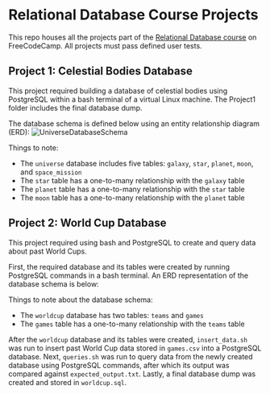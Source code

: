 # Relational Database Course Projects
This repo houses all the projects part of the [Relational Database course](https://www.freecodecamp.org/learn/relational-database) on FreeCodeCamp. All projects must pass defined user tests.

## Project 1: Celestial Bodies Database
 This project required building a database of celestial bodies using PostgreSQL within a bash terminal of a virtual Linux machine. The Project1 folder includes the final database dump.

The database schema is defined below using an entity relationship diagram (ERD):
![UniverseDatabaseSchema](https://github.com/maggienegm/RelationalDBFCC/assets/8771586/3e691875-0003-48c3-a4eb-b7e36275fd94)

Things to note:
- The `universe` database includes five tables: `galaxy`, `star`, `planet`, `moon`, and `space_mission`
- The `star` table has a one-to-many relationship with the `galaxy` table
- The `planet` table has a one-to-many relationship with the `star` table
- The `moon` table has a one-to-many relationship with the `planet` table

## Project 2: World Cup Database
This project required using bash and PostgreSQL to create and query data about past World Cups.

First, the required database and its tables were created by running PostgreSQL commands in a bash terminal. An ERD representation of the database schema is below:

Things to note about the database schema:
- The `worldcup` database has two tables: `teams` and `games`
- The `games` table has a one-to-many relationship with the `teams` table

After the `worldcup` database and its tables were created, `insert_data.sh` was run to insert past World Cup data stored in `games.csv` into a PostgreSQL database. Next, `queries.sh` was run to query data from the newly created database using PostgreSQL commands, after which its output was compared against `expected_output.txt`. Lastly, a final database dump was created and stored in `worldcup.sql`.